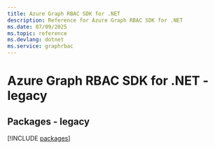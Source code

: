 ```yaml
---
title: Azure Graph RBAC SDK for .NET
description: Reference for Azure Graph RBAC SDK for .NET
ms.date: 07/09/2025
ms.topic: reference
ms.devlang: dotnet
ms.service: graphrbac
---
```

# Azure Graph RBAC SDK for .NET - legacy
## Packages - legacy
[!INCLUDE [packages](graph-rbac-index.md)]